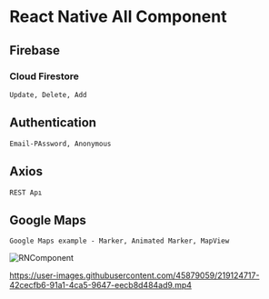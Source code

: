 # React Native All Component

## Firebase

### Cloud Firestore
    Update, Delete, Add
  
## Authentication
    Email-PAssword, Anonymous

## Axios 
    REST Apı

## Google Maps
    Google Maps example - Marker, Animated Marker, MapView
   


![RNComponent](https://user-images.githubusercontent.com/45879059/218330274-12e08119-86da-4110-a763-c384ea60ed0c.png)



https://user-images.githubusercontent.com/45879059/219124717-42cecfb6-91a1-4ca5-9647-eecb8d484ad9.mp4

